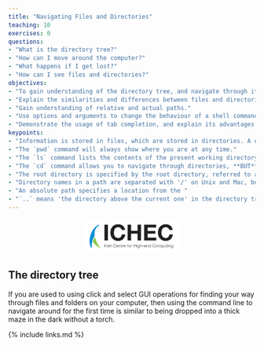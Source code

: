 ```yaml
---
title: "Navigating Files and Directories"
teaching: 10
exercises: 0
questions:
- "What is the directory tree?"
- "How can I move around the computer?"
- "What happens if I get lost?"
- "How can I see files and directories?"
objectives:
- "To gain understanding of the directory tree, and navigate through it as effectively as a GUI interface"
- "Explain the similarities and differences between files and directories."
- "Gain understanding of relative and actual paths."
- "Use options and arguments to change the behaviour of a shell command."
- "Demonstrate the usage of tab completion, and explain its advantages."
keypoints:
- "Information is stored in files, which are stored in directories. A directory is itself a file which contains references to other files."
- "The `pwd` command will always show where you are at any time."
- "The `ls` command lists the contents of the present working directory. Additional options and arguments can filter this list further."
- "The `cd` command allows you to navigate through directories, **BUT** you also need to direct it to where you want to go using `cd [path]`."
- "The root directory is specified by the root directory, referred to as `/`."
- "Directory names in a path are separated with '/' on Unix and Mac, but by '\' on Windows."
- "An absolute path specifies a location from the "
- "`..` means 'the directory above the current one' in the directory tree, whereas `.` on its own specifies 'the current directory."
---
```


<p align="center"><img src="../fig/ICHEC_Logo.jpg" width="40%"/></p>

## The directory tree

If you are used to using click and select GUI operations for finding your way through files and folders on your
computer, then using the command line to navigate around for the first time is similar to being dropped into a 
thick maze in the dark without a torch. 

{% include links.md %}
